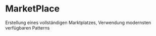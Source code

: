 # MarketPlace
Erstellung eines vollständigen Marktplatzes, Verwendung modernsten verfügbaren Patterns
